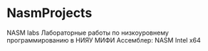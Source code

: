 # NasmProjects
NASM labs
Лабораторные работы по низкоуровнему программированию в НИЯУ МИФИ
Ассемблер: NASM Intel x64
